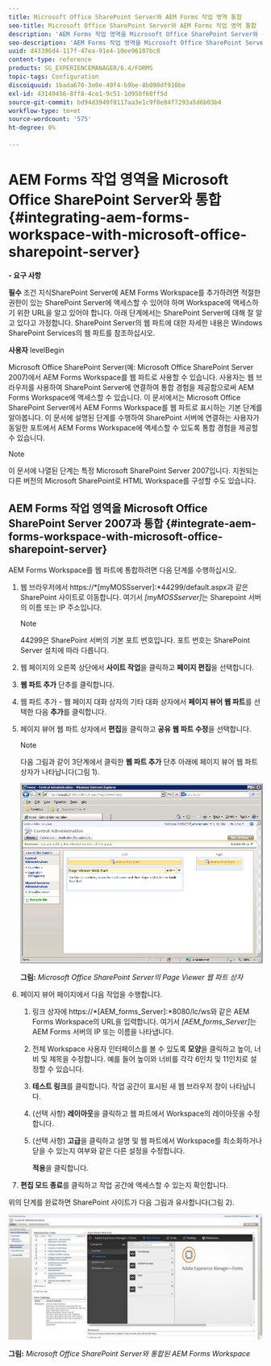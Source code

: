 ```yaml
---
title: Microsoft Office SharePoint Server와 AEM Forms 작업 영역 통합
seo-title: Microsoft Office SharePoint Server와 AEM Forms 작업 영역 통합
description: 'AEM Forms 작업 영역을 Microsoft Office SharePoint Server와 통합할 수 있습니다. '
seo-description: 'AEM Forms 작업 영역을 Microsoft Office SharePoint Server와 통합할 수 있습니다. '
uuid: d43396d4-117f-47ea-91e4-10ee96107bc8
content-type: reference
products: SG_EXPERIENCEMANAGER/6.4/FORMS
topic-tags: Configuration
discoiquuid: 1bada670-3e0e-40f4-b9be-8b090df910be
exl-id: 43149456-8ff8-4ce1-9c51-1d950f60ff5d
source-git-commit: bd94d3949f0117aa3e1c9f0e84f7293a5d6b03b4
workflow-type: tm+mt
source-wordcount: '575'
ht-degree: 0%

---
```


# AEM Forms 작업 영역을 Microsoft Office SharePoint Server와 통합 {#integrating-aem-forms-workspace-with-microsoft-office-sharepoint-server}

**- 요구 사항**

**필수**
조건 지식SharePoint Server에 AEM Forms Workspace를 추가하려면 적절한 권한이 있는 SharePoint Server에 액세스할 수 있어야 하며 Workspace에 액세스하기 위한 URL을 알고 있어야 합니다. 아래 단계에서는 SharePoint Server에 대해 잘 알고 있다고 가정합니다. SharePoint Server의 웹 파트에 대한 자세한 내용은 Windows SharePoint Services의 웹 파트를 참조하십시오.

**사용자**
levelBegin

Microsoft Office SharePoint Server(예: Microsoft Office SharePoint Server 2007)에서 AEM Forms Workspace를 웹 파트로 사용할 수 있습니다. 사용자는 웹 브라우저를 사용하여 SharePoint Server에 연결하여 통합 경험을 제공함으로써 AEM Forms Workspace에 액세스할 수 있습니다. 이 문서에서는 Microsoft Office SharePoint Server에서 AEM Forms Workspace를 웹 파트로 표시하는 기본 단계를 알아봅니다. 이 문서에 설명된 단계를 수행하여 SharePoint 서버에 연결하는 사용자가 동일한 포트에서 AEM Forms Workspace에 액세스할 수 있도록 통합 경험을 제공할 수 있습니다.

>[!NOTE]
>
>이 문서에 나열된 단계는 특정 Microsoft SharePoint Server 2007입니다. 지원되는 다른 버전의 Microsoft SharePoint로 HTML Workspace를 구성할 수도 있습니다.

## AEM Forms 작업 영역을 Microsoft Office SharePoint Server 2007과 통합 {#integrate-aem-forms-workspace-with-microsoft-office-sharepoint-server}

AEM Forms Workspace를 웹 파트에 통합하려면 다음 단계를 수행하십시오.

1. 웹 브라우저에서 https://*[myMOSSserver]:*44299/default.aspx과 같은 SharePoint 사이트로 이동합니다. 여기서 *[myMOSSserver]*&#x200B;는 Sharepoint 서버의 이름 또는 IP 주소입니다.

   >[!NOTE]
   >
   >44299은 SharePoint 서버의 기본 포트 번호입니다. 포트 번호는 SharePoint Server 설치에 따라 다릅니다.

1. 웹 페이지의 오른쪽 상단에서 **사이트 작업**&#x200B;을 클릭하고 **페이지 편집**&#x200B;을 선택합니다.
1. **웹 파트 추가** 단추를 클릭합니다.
1. 웹 파트 추가 - 웹 페이지 대화 상자의 기타 대화 상자에서 **페이지 뷰어 웹 파트**&#x200B;를 선택한 다음 **추가**&#x200B;를 클릭합니다.
1. 페이지 뷰어 웹 파트 상자에서 **편집**&#x200B;을 클릭하고 **공유 웹 파트 수정**&#x200B;을 선택합니다.

   >[!NOTE]
   >
   >다음 그림과 같이 3단계에서 클릭한 **웹 파트 추가** 단추 아래에 페이지 뷰어 웹 파트 상자가 나타납니다(그림 1).

   ![Microsoft Office SharePoint Server의 페이지 뷰어 웹 파트 상자](assets/page-viewer-web-part-box-in-microsoft-office-sharepoint-server.png)

   **그림:** *Microsoft Office SharePoint Server의 Page Viewer 웹 파트 상자*

1. 페이지 뷰어 페이지에서 다음 작업을 수행합니다.

   1. 링크 상자에 https://*[AEM_forms_Server]:*8080/lc/ws와 같은 AEM Forms Workspace의 URL을 입력합니다. 여기서 *[AEM_forms_Server]*&#x200B;는 AEM Forms 서버의 IP 또는 이름을 나타냅니다.
   1. 전체 Workspace 사용자 인터페이스를 볼 수 있도록 **모양**&#x200B;을 클릭하고 높이, 너비 및 제목을 수정합니다. 예를 들어 높이와 너비를 각각 6인치 및 11인치로 설정할 수 있습니다.
   1. **테스트 링크**&#x200B;를 클릭합니다. 작업 공간이 표시된 새 웹 브라우저 창이 나타납니다.
   1. (선택 사항) **레이아웃**&#x200B;을 클릭하고 웹 파트에서 Workspace의 레이아웃을 수정합니다.
   1. (선택 사항) **고급**&#x200B;을 클릭하고 설명 및 웹 파트에서 Workspace를 최소화하거나 닫을 수 있는지 여부와 같은 다른 설정을 수정합니다.

      **적용**&#x200B;을 클릭합니다.

1. **편집 모드 종료**&#x200B;를 클릭하고 작업 공간에 액세스할 수 있는지 확인합니다.

위의 단계를 완료하면 SharePoint 사이트가 다음 그림과 유사합니다(그림 2).

![Microsoft Office SharePoint Server와 통합된 AEM Forms 작업 영역](assets/aem-forms-workspace.jpg)

**그림:** *Microsoft Office SharePoint Server와 통합된 AEM Forms Workspace*
